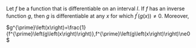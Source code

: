 Let *f* be a function that is differentiable on an interval *I*. If *f* has an inverse function *g*, then *g* is differentiable at any *x* for which $f^{\prime}\left(g\left(x\right)\right)\ne0$. Moreover,

$g^{\prime}\left(x\right)=\frac{1}{f^{\prime}\left(g\left(x\right)\right)},f^{\prime}\left(g\left(x\right)\right)\ne0$
